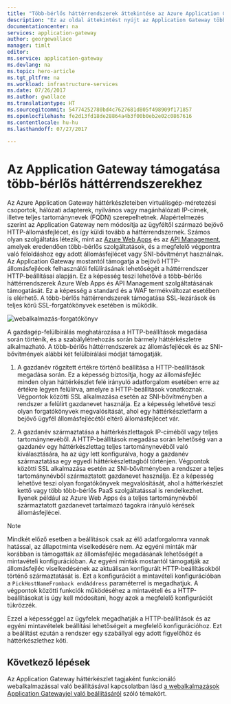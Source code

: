 ```yaml
---
title: "Több-bérlős háttérrendszerek áttekintése az Azure Application Gatewayjel | Microsoft Docs"
description: "Ez az oldal áttekintést nyújt az Application Gateway több-bérlős háttérrendszerekhez elérhető támogatásáról."
documentationcenter: na
services: application-gateway
author: georgewallace
manager: timlt
editor: 
ms.service: application-gateway
ms.devlang: na
ms.topic: hero-article
ms.tgt_pltfrm: na
ms.workload: infrastructure-services
ms.date: 07/26/2017
ms.author: gwallace
ms.translationtype: HT
ms.sourcegitcommit: 54774252780bd4c7627681d805f498909f171857
ms.openlocfilehash: fe2d13fd18de28864a4b3f00b0eb2e02c0867616
ms.contentlocale: hu-hu
ms.lasthandoff: 07/27/2017

---
```


# <a name="application-gateway-support-for-multi-tenant-back-ends"></a>Az Application Gateway támogatása több-bérlős háttérrendszerekhez

Az Azure Application Gateway háttérkészleteiben virtuálisgép-méretezési csoportok, hálózati adapterek, nyilvános vagy magánhálózati IP-címek, illetve teljes tartománynevek (FQDN) szerepelhetnek. Alapértelmezés szerint az Application Gateway nem módosítja az ügyféltől származó bejövő HTTP-állomásfejlécet, és így küldi tovább a háttérrendszernek. Számos olyan szolgáltatás létezik, mint az [Azure Web Apps](../app-service-web/app-service-web-overview.md) és az [API Management](../api-management/api-management-key-concepts.md), amelyek eredendően több-bérlős szolgáltatások, és a megfelelő végpontra való feloldáshoz egy adott állomásfejlécet vagy SNI-bővítményt használnak. Az Application Gateway mostantól támogatja a bejövő HTTP-állomásfejlécek felhasználói felülírásának lehetőségét a háttérrendszer HTTP-beállításai alapján. Ez a képesség teszi lehetővé a több-bérlős háttérrendszerek Azure Web Apps és API Management szolgáltatásának támogatását. Ez a képesség a standard és a WAF termékváltozat esetében is elérhető. A több-bérlős háttérrendszerek támogatása SSL-lezárások és teljes körű SSL-forgatókönyvek esetében is működik.

![webalkalmazás-forgatókönyv](./media/application-gateway-web-app-overview/scenario.png)

A gazdagép-felülbírálás meghatározása a HTTP-beállítások megadása során történik, és a szabálylétrehozás során bármely háttérkészletre alkalmazható. A több-bérlős háttérrendszerek az állomásfejlécek és az SNI-bővítmények alábbi két felülbírálási módját támogatják.

1. A gazdanév rögzített értékre történő beállítása a HTTP-beállítások megadása során. Ez a képesség biztosítja, hogy az állomásfejléc minden olyan háttérkészlet felé irányuló adatforgalom esetében erre az értékre legyen felülírva, amelyre a HTTP-beállítások vonatkoznak. Végpontok közötti SSL alkalmazása esetén az SNI-bővítményben a rendszer a felülírt gazdanevet használja. Ez a képesség lehetővé teszi olyan forgatókönyvek megvalósítását, ahol egy háttérkészletfarm a bejövő ügyfél állomásfejlécétől eltérő állomásfejlécet vár.

2. A gazdanév származtatása a háttérkészlettagok IP-címéből vagy teljes tartománynevéből. A HTTP-beállítások megadása során lehetőség van a gazdanév egy háttérkészlettag teljes tartománynevéből való kiválasztására, ha az úgy lett konfigurálva, hogy a gazdanév származtatása egy egyedi háttérkészlettagból történjen. Végpontok közötti SSL alkalmazása esetén az SNI-bővítményben a rendszer a teljes tartománynévből származtatott gazdanevet használja. Ez a képesség lehetővé teszi olyan forgatókönyvek megvalósítását, ahol a háttérkészlet kettő vagy több több-bérlős PaaS szolgáltatással is rendelkezhet. Ilyenek például az Azure Web Apps és a teljes tartománynévből származtatott gazdanevet tartalmazó tagokra irányuló kérések állomásfejlécei.

> [!NOTE]
> Mindkét előző esetben a beállítások csak az élő adatforgalomra vannak hatással, az állapotminta viselkedésére nem. Az egyéni minták már korábban is támogatták az állomásfejléc megadásának lehetőségét a mintavételi konfigurációban. Az egyéni minták mostantól támogatják az állomásfejléc viselkedésének az aktuálisan konfigurált HTTP-beállításokból történő származtatását is. Ezt a konfigurációt a mintavételi konfigurációban a `PickHostNameFromback endAddress` paraméterrel is megadhatjuk. A végpontok közötti funkciók működéséhez a mintavételi és a HTTP-beállításokat is úgy kell módosítani, hogy azok a megfelelő konfigurációt tükrözzék.

Ezzel a képességgel az ügyfelek megadhatják a HTTP-beállítások és az egyéni mintavételek beállítási lehetőségeit a megfelelő konfigurációhoz. Ezt a beállítást ezután a rendszer egy szabállyal egy adott figyelőhöz és háttérkészlethez köti.

## <a name="next-steps"></a>Következő lépések

Az Application Gateway háttérkészlet tagjaként funkcionáló webalkalmazással való beállításával kapcsolatban lásd [a webalkalmazások Application Gatewayjel való beállításáról](application-gateway-web-app-powershell.md) szóló témakört.
